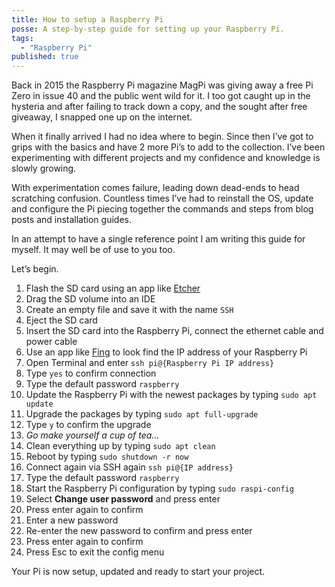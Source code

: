 ```yaml
---
title: How to setup a Raspberry Pi
posse: A step-by-step guide for setting up your Raspberry Pi.
tags:
  - "Raspberry Pi"
published: true
---
```


Back in 2015 the Raspberry Pi magazine MagPi was giving away a free Pi Zero in issue 40 and the public went wild for it. I too got caught up in the hysteria and after failing to track down a copy, and the sought after free giveaway, I snapped one up on the internet.

When it finally arrived I had no idea where to begin. Since then I’ve got to grips with the basics and have 2 more Pi’s to add to the collection. I’ve been experimenting with different projects and my confidence and knowledge is slowly growing.

With experimentation comes failure, leading down dead-ends to head scratching confusion. Countless times I’ve had to reinstall the OS, update and configure the Pi piecing together the commands and steps from blog posts and installation guides.

In an attempt to have a single reference point I am writing this guide for myself. It may well be of use to you too.

Let’s begin.

1. Flash the SD card using an app like [Etcher](https://www.balena.io/etcher/)
2. Drag the SD volume into an IDE
3. Create an empty file and save it with the name `SSH`
4. Eject the SD card
5. Insert the SD card into the Raspberry Pi, connect the ethernet cable and power cable
6. Use an app like [Fing](https://www.fing.com/products/fing-app) to look find the IP address of your Raspberry Pi
7. Open Terminal and enter `ssh pi@{Raspberry Pi IP address}`
8. Type `yes` to confirm connection
9. Type the default password `raspberry`
10. Update the Raspberry Pi with the newest packages by typing `sudo apt update`
11. Upgrade the packages by typing `sudo apt full-upgrade`
12. Type `y` to confirm the upgrade
13. _Go make yourself a cup of tea…_
14. Clean everything up by typing `sudo apt clean`
15. Reboot by typing `sudo shutdown -r now`
16. Connect again via SSH again `ssh pi@{IP address}`
17. Type the default password `raspberry`
18. Start the Raspberry Pi configuration by typing `sudo raspi-config`
19. Select **Change user password** and press enter
20. Press enter again to confirm
21. Enter a new password
21. Re-enter the new password to confirm and press enter
20. Press enter again to confirm
21. Press Esc to exit the config menu

Your Pi is now setup, updated and ready to start your project.
